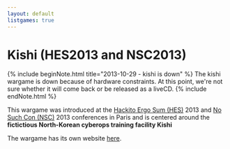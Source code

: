 ```yaml
---
layout: default
listgames: true
---
```

Kishi (HES2013 and NSC2013)
===========================
{% include beginNote.html title="2013-10-29 - kishi is down" %}
The kishi wargame is down because of hardware constraints. At this point, we're not sure whether it will come back or be released as a liveCD.
{% include endNote.html %}

This wargame was introduced at the [Hackito Ergo Sum (HES)][HES] 2013 and [No Such Con (NSC)][NSC] 2013 conferences in Paris and is centered around
the **fictictious North-Korean cyberops training facility Kishi**

The wargame has its own website [here][Kishi].

[HES]: http://hackitoergosum.org/
[NSC]: http://nosuchcon.org
[Kishi]: http://kishi.labs.overthewire.org
